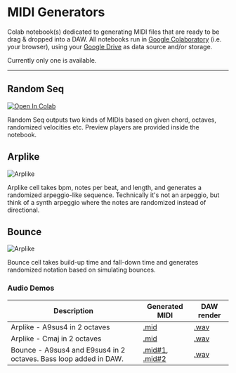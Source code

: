 # MIDI Generators

Colab notebook(s) dedicated to generating MIDI files that are ready to be drag & dropped into a DAW.
All notebooks run in [Google Colaboratory](https://colab.research.google.com) (i.e. your browser), using your [Google Drive](https://drive.google.com/drive/my-drive) as data source and/or storage.

Currently only one is available.

---

## Random Seq

[![Open In Colab](https://colab.research.google.com/assets/colab-badge.svg)](https://colab.research.google.com/github/olaviinha/MidiGenerators/blob/main/RandomSeq.ipynb)

Random Seq outputs two kinds of MIDIs based on given chord, octaves, randomized velocities etc. Preview players are provided inside the notebook.

## Arplike

![Arplike](https://storage.googleapis.com/olaviinha/github/midi-generators/rs_arp1.png)

Arplike cell takes bpm, notes per beat, and length, and generates a randomized arpeggio-like sequence. Technically it's not an arpeggio, but think of a synth arpeggio where the notes are randomized instead of directional.

## Bounce

![Arplike](https://storage.googleapis.com/olaviinha/github/midi-generators/rs_bnc1.png)

Bounce cell takes build-up time and fall-down time and generates randomized notation based on simulating bounces.

### Audio Demos
Description | Generated MIDI | DAW render | 
------------ | ------------ | ------------- |
Arplike - A9sus4 in 2 octaves | [.mid](https://storage.googleapis.com/olaviinha/github/midi-generators/ra_170bpm_A9sus4_oct3-4__ruxk.mid) | [.wav](https://storage.googleapis.com/olaviinha/github/midi-generators/ra_170bpm_A9sus4_oct3-4__ruxk.wav)
Arplike - Cmaj in 2 octaves | [.mid](https://storage.googleapis.com/olaviinha/github/midi-generators/ra_170bpm_Cmaj_oct2-3__iimg.mid) | [.wav](https://storage.googleapis.com/olaviinha/github/midi-generators/ra_170bpm_Cmaj_oct2-3__iimg.wav)
Bounce - A9sus4 and E9sus4 in 2 octaves. Bass loop added in DAW. | [.mid#1](https://storage.googleapis.com/olaviinha/github/midi-generators/rs_bnc_124bpm_A9sus4_oct3-4__afzr.mid), [.mid#2](https://storage.googleapis.com/olaviinha/github/midi-generators/rs_bnc_124bpm_E9sus4_oct3-4__aibl.mid) | [.wav](https://storage.googleapis.com/olaviinha/github/midi-generators/rs_bnc_124bpm_A9sus_e9sus4.wav)


